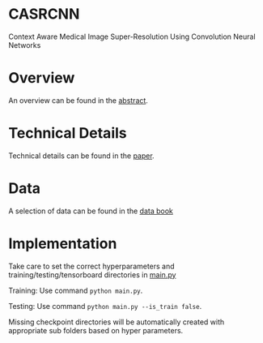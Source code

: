# CASRCNN
Context Aware Medical Image Super-Resolution Using Convolution Neural Networks

# Overview
An overview can be found in the [abstract](Abstract.pdf).

# Technical Details
Technical details can be found in the [paper](Paper.pdf).

# Data
A selection of data can be found in the [data book](Data_Book.pdf)

# Implementation
Take care to set the correct hyperparameters and training/testing/tensorboard directories in [main.py](main.py)

Training: Use command `python main.py`.

Testing: Use command `python main.py --is_train false`.

Missing checkpoint directories will be automatically created with appropriate sub folders based on hyper parameters.
